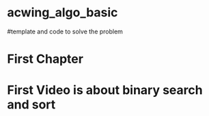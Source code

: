 # acwing_algo_basic
#template and code to solve the problem
# First Chapter
# First Video is about binary search and sort
